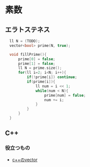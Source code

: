 # 素数
## エラトステネス
```cpp
  ll N = (TODO);
  vector<bool> prime(N, true);

  void fillPrime(){
      prime[0] = false;
      prime[1] = false;
      ll N = prime.size();
      for(ll i=2; i<N; i++){
          if(!prime[i]) continue;
          if(prime[i]){
              ll num = i << 1;
              while(num < N){
                  prime[num] = false;
                  num += i;
              }
          }
      }
  }
```


## C++
### 役立つもの
- [c++のvector](https://qiita.com/ysuzuki19/items/df872d91c9c89cc31aee)
